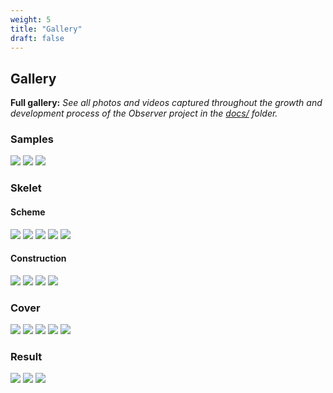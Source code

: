 ```yaml
---
weight: 5
title: "Gallery"
draft: false
---
```


## Gallery

**Full gallery:**
*See all photos and videos captured throughout the growth and development
process of the Observer project in
the [docs/](https://github.com/chutommy/observer/tree/master/docs) folder.*

### Samples

![](https://raw.githubusercontent.com/chutommy/observer/master/docs/project/gifs/1.gif)
![](https://raw.githubusercontent.com/chutommy/observer/master/docs/project/gifs/2.gif)
![](https://raw.githubusercontent.com/chutommy/observer/master/docs/project/gifs/3.gif)

### Skelet

#### Scheme

![](https://raw.githubusercontent.com/chutommy/observer/master/docs/skelet/schema/00.jpg)
![](https://raw.githubusercontent.com/chutommy/observer/master/docs/skelet/schema/02.jpg)
![](https://raw.githubusercontent.com/chutommy/observer/master/docs/skelet/schema/03.jpg)
![](https://raw.githubusercontent.com/chutommy/observer/master/docs/skelet/schema/07.jpg)
![](https://raw.githubusercontent.com/chutommy/observer/master/docs/skelet/schema/09.jpg)

#### Construction

![](https://raw.githubusercontent.com/chutommy/observer/master/docs/skelet/construction/01.jpg)
![](https://raw.githubusercontent.com/chutommy/observer/master/docs/skelet/construction/09.jpg)
![](https://raw.githubusercontent.com/chutommy/observer/master/docs/skelet/construction/11.jpg)
![](https://raw.githubusercontent.com/chutommy/observer/master/docs/skelet/construction/13.jpg)

### Cover

![](https://raw.githubusercontent.com/chutommy/observer/master/docs/cover/construction/01.jpg)
![](https://raw.githubusercontent.com/chutommy/observer/master/docs/cover/construction/04.jpg)
![](https://raw.githubusercontent.com/chutommy/observer/master/docs/cover/construction/09.jpg)
![](https://raw.githubusercontent.com/chutommy/observer/master/docs/cover/construction/11.jpg)
![](https://raw.githubusercontent.com/chutommy/observer/master/docs/cover/construction/12.jpg)

### Result

![](https://raw.githubusercontent.com/chutommy/observer/master/docs/result/images/00.jpg)
![](https://raw.githubusercontent.com/chutommy/observer/master/docs/result/images/01.jpg)
![](https://raw.githubusercontent.com/chutommy/observer/master/docs/result/images/02.jpg)
